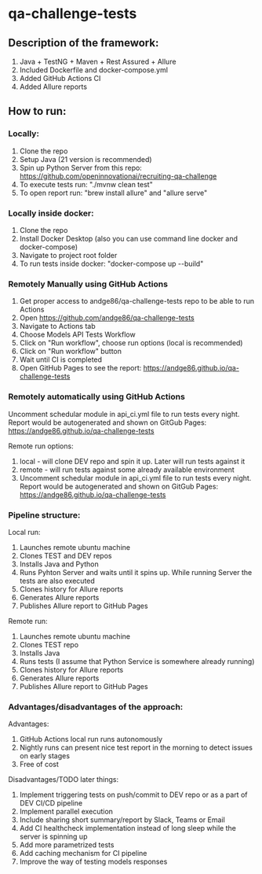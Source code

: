 # qa-challenge-tests

## Description of the framework:
1. Java + TestNG + Maven + Rest Assured + Allure
2. Included Dockerfile and docker-compose.yml
3. Added GitHub Actions CI
4. Added Allure reports


## How to run:

### Locally:
1. Clone the repo
2. Setup Java (21 version is recommended)
3. Spin up Python Server from this repo: https://github.com/openinnovationai/recruiting-qa-challenge
4. To execute tests run: "./mvnw clean test"
5. To open report run: "brew install allure" and "allure serve"

### Locally inside docker:
1. Clone the repo
2. Install Docker Desktop (also you can use command line docker and docker-compose)
3. Navigate to project root folder
4. To run tests inside docker: "docker-compose up --build"

### Remotely Manually using GitHub Actions
1. Get proper access to andge86/qa-challenge-tests repo to be able to run Actions
2. Open https://github.com/andge86/qa-challenge-tests
3. Navigate to Actions tab
4. Choose Models API Tests Workflow
5. Click on "Run workflow", choose run options (local is recommended)
6. Click on "Run workflow" button
7. Wait until CI is completed
8. Open GitHub Pages to see the report: https://andge86.github.io/qa-challenge-tests

### Remotely automatically using GitHub Actions
Uncomment schedular module in api_ci.yml file to run tests every night. 
Report would be autogenerated and shown on GitGub Pages: https://andge86.github.io/qa-challenge-tests


Remote run options:
1. local - will clone DEV repo and spin it up. Later will run tests against it
2. remote - will run tests against some already available environment
3. Uncomment schedular module in api_ci.yml file to run tests every night. Report would be autogenerated and shown on GitGub Pages: https://andge86.github.io/qa-challenge-tests


### Pipeline structure:

Local run:
1. Launches remote ubuntu machine
2. Clones TEST and DEV repos
3. Installs Java and Python
4. Runs Pyhton Server and waits until it spins up. While running Server the tests are also executed
5. Clones history for Allure reports
6. Generates Allure reports
7. Publishes Allure report to GitHub Pages

Remote run:
1. Launches remote ubuntu machine
2. Clones TEST repo
3. Installs Java
4. Runs tests (I assume that Python Service is somewhere already running)
5. Clones history for Allure reports
6. Generates Allure reports
7. Publishes Allure report to GitHub Pages

### Advantages/disadvantages of the approach:

Advantages:
1. GitHub Actions local run runs autonomously
2. Nightly runs can present nice test report in the morning to detect issues on early stages
3. Free of cost 

Disadvantages/TODO later things:
1. Implement triggering tests on push/commit to DEV repo or as a part of DEV CI/CD pipeline
2. Implement parallel execution
3. Include sharing short summary/report by Slack, Teams or Email
4. Add CI healthcheck implementation instead of long sleep while the server is spinning up
5. Add more parametrized tests
6. Add caching mechanism for CI pipeline
7. Improve the way of testing models responses